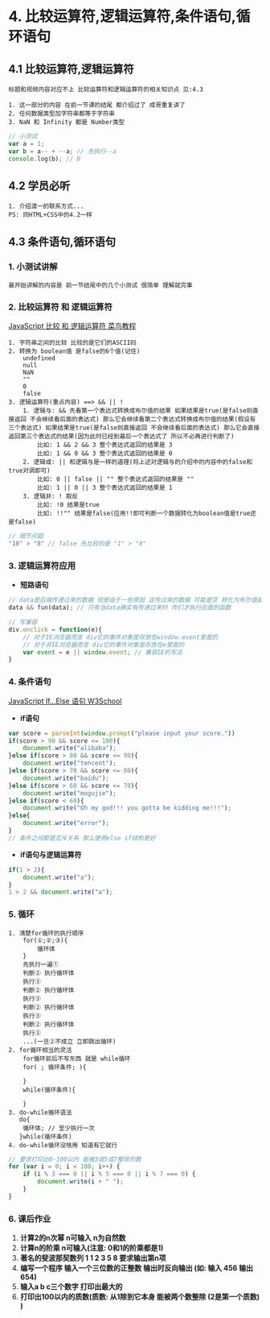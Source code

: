 # 4. 比较运算符,逻辑运算符,条件语句,循环语句

## 4.1 比较运算符,逻辑运算符

`标题和视频内容对应不上 比较运算符和逻辑运算符的相关知识点 见:4.3`

```
1. 这一部分的内容 在前一节课的结尾 都介绍过了 成哥重复讲了
2. 任何数据类型加字符串都等于字符串
3. NaN 和 Infinity 都是 Number类型
```

```js
// 小测试
var a = 1;
var b = a-- + --a; // 先执行--a
console.log(b); // 0
```

## 4.2 学员必听

```
1. 介绍渡一的联系方式...
PS: 同HTML+CSS中的4.2一样
```

## 4.3 条件语句,循环语句

### 1. 小测试讲解

```
最开始讲解的内容是 前一节结尾中的几个小测试 很简单 理解就完事
```

### 2. 比较运算符 和 逻辑运算符

[JavaScript 比较 和 逻辑运算符 菜鸟教程](https://www.runoob.com/js/js-comparisons.html)

```
1. 字符串之间的比较 比较的是它们的ASCII码
2. 转换为 boolean值 是false的6个值(记住)
    undefined
    null
    NaN
    ""
    0
    false
3. 逻辑运算符(重点内容) ==> && || !
    1. 逻辑与: && 先看第一个表达式转换成布尔值的结果 如果结果是true(是false则直接返回 不会继续看后面的表达式) 那么它会继续看第二个表达式转换成布尔值的结果(假设有三个表达式) 如果结果是true(是false则直接返回 不会继续看后面的表达式) 那么它会直接返回第三个表达式的结果(因为此时已经到最后一个表达式了 所以不必再进行判断了)
        比如: 1 && 2 && 3 整个表达式返回的结果是 3
        比如: 1 && 0 && 3 整个表达式返回的结果是 0
    2. 逻辑或: || 和逻辑与是一样的道理(将上述对逻辑与的介绍中的内容中的false和true对调即可)
        比如: 0 || false || "" 整个表达式返回的结果是 ""
        比如: 1 || 0 || 3 整个表达式返回的结果是 1
    3. 逻辑非: ! 取反
        比如: !0 结果是true
        比如: !!"" 结果是false(应用!!即可判断一个数据转化为boolean值是true还是false)
```

```js
// 细节问题
"10" > "8" // false 先比较的是 "1" > "8"
```

### 3. 逻辑运算符应用

- **短路语句**

```js
// data是后端传递过来的数据 但是由于一些原因 这传过来的数据 可能是空 转化为布尔值就是false
data && fun(data); // 只有当data确实有传递过来时 咋们才执行后面的函数
```

```js
// 写兼容
div.onclick = function(e){
    // 对于IE浏览器而言 div它的事件对象是存放在window.event里面的
    // 对于非IE浏览器而言 div它的事件对象是存放在e里面的
    var event = e || window.event; // 兼容IE的写法
}
```

### 4. 条件语句

[JavaScript If...Else 语句 W3School](https://www.w3school.com.cn/js/js_if_else.asp)

- **if语句**

```js
var score = parseInt(window.prompt("please input your score."))
if(score > 90 && score <= 100){
    document.write("alibaba");
}else if(score > 80 && score <= 90){
    document.write("tencent");
}else if(score > 70 && score <= 80){
    document.write("baidu");
}else if(score > 60 && score <= 70){
    document.write("mogujie");
}else if(score < 60){
    document.write("Oh my god!!! you gotta be kidding me!!!");
}else{
    document.write("error");
}
// 条件之间都是互斥关系 那么使用else if结构更好
```

- **if语句与逻辑运算符**

```js
if(1 > 2){
    document.write("a");
}
1 > 2 && document.write("a");
```

### 5. 循环

```
1. 清楚for循环的执行顺序
    for(①;②;③){
        循环体
    }
    先执行一遍①
    判断② 执行循环体
    执行③
    判断② 执行循环体
    执行③
    判断② 执行循环体
    执行③
    判断② 执行循环体
    执行③
    ...(一旦②不成立 立即跳出循环)
2. for循环相当的灵活
    for循环前后不写东西 就是 while循环
    for( ; 循环条件; ){

    }
    while(循环条件){

    }
3. do-while循环语法
   do{
    循环体; // 至少执行一次
   }while(循环条件)
4. do-while循环没啥用 知道有它就行
```

```js
// 要求打印出0-100以内 能被3或5或7整除的数
for (var i = 0; i < 100; i++) {
    if (i % 3 === 0 || i % 5 === 0 || i % 7 === 0) {
        document.write(i + " ");
    }
}
```

### 6. 课后作业

1. **计算2的n次幂 n可输入 n为自然数**
2. **计算n的阶乘 n可输入(注意: 0和1的阶乘都是1)**
3. **著名的斐波那契数列 1 1 2 3 5 8 要求输出第n项**
4. **编写一个程序 输入一个三位数的正整数 输出时反向输出 (如: 输入 456 输出 654)**
5. **输入a b c三个数字 打印出最大的**
6. **打印出100以内的质数(质数: 从1除到它本身 能被两个数整除 (2是第一个质数) )**